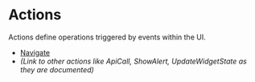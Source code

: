 # Actions

Actions define operations triggered by events within the UI.

*   [Navigate](./navigate.md)
*   *(Link to other actions like ApiCall, ShowAlert, UpdateWidgetState as they are documented)* 